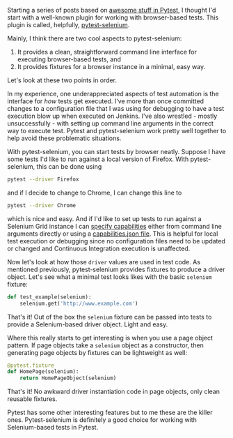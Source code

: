 Starting a series of posts based on [awesome stuff in Pytest](https://simplythetest.tumblr.com/post/188858906385/pytest-the-awesome-parts), I thought I'd start with a well-known plugin for working with browser-based tests. This plugin is called, helpfully, [pytest-selenium](https://pytest-selenium.readthedocs.io/en/latest/). 

Mainly, I think there are two cool aspects to pytest-selenium:

1. It provides a clean, straightforward command line interface for executing browser-based tests, and
2. It provides fixtures for a browser instance in a minimal, easy way. 

Let's look at these two points in order. 

In my experience, one underappreciated aspects of test automation is the interface for _how_ tests get executed. I've more than once committed changes to a configuration file that I was using for debugging to have a test execution blow up when executed on Jenkins. I've also wrestled - mostly unsuccessfully - with setting up command line arguments in the correct way to execute test. Pytest and pytest-selenium work pretty well together to help avoid these problematic situations. 

With pytest-selenium, you can start tests by browser neatly. Suppose I have some tests I'd like to run against a local version of Firefox. With pytest-selenium, this can be done using 

```bash
pytest --driver Firefox
```

and if I decide to change to Chrome, I can change this line to

```bash
pytest --driver Chrome
```

which is nice and easy. And if I'd like to set up tests to run against a Selenium Grid instance I can [specify capabilities](https://pytest-selenium.readthedocs.io/en/latest/user_guide.html#specifying-capabilities) either from command line arguments directly or using a [capabilities.json file](https://pytest-selenium.readthedocs.io/en/latest/user_guide.html#capabilities-files). This is helpful for local test execution or debugging since no configuration files need to be updated or changed and Continuous Integration execution is unaffected. 

Now let's look at how those `driver` values are used in test code. As mentioned previously, pytest-selenium provides fixtures to produce a driver object. Let's see what a minimal test looks likes with the basic `selenium` fixture:

```python
def test_example(selenium):
    selenium.get('http://www.example.com')
```

That's it! Out of the box the `selenium` fixture can be passed into tests to provide a Selenium-based driver object. Light and easy.

Where this really starts to get interesting is when you use a page object pattern. If page objects take a `selenium` object as a constructor, then generating page objects by fixtures can be lightweight as well:

```python
@pytest.fixture
def HomePage(selenium):
    return HomePageObject(selenium)
```

That's it! No awkward driver instantiation code in page objects, only clean reusable fixtures.

Pytest has some other interesting features but to me these are the killer ones. Pytest-selenium is definitely a good choice for working with Selenium-based tests in Pytest.